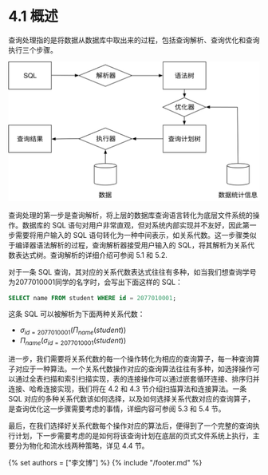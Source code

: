 # 4.1 概述

查询处理指的是将数据从数据库中取出来的过程，包括查询解析、查询优化和查询执行三个步骤。

![executor](executor.svg)

查询处理的第一步是查询解析，将上层的数据库查询语言转化为底层文件系统的操作。数据库的 SQL 语句对用户非常直观，但对系统内部实现并不友好，因此第一步需要将用户输入的 SQL 语句转化为一种中间表示，如关系代数。这一步骤类似于编译器语法解析的过程，查询解析器接受用户输入的 SQL，将其解析为关系代数表达式树。查询解析的详细介绍可参阅 5.1 和 5.2.

对于一条 SQL 查询，其对应的关系代数表达式往往有多种，如当我们想查询学号为2077010001同学的名字时，会写出下面这样的 SQL：

```SQL
SELECT name FROM student WHERE id = 2077010001;
```

这条 SQL 可以被解析为下面两种关系代数：

- $\sigma_{id=2077010001}(\Pi_{name}(student))$
- $\Pi_{name}(\sigma_{id=2077010001}(student))$

进一步，我们需要将关系代数的每一个操作转化为相应的查询算子，每一种查询算子对应于一种算法。一个关系代数操作对应的查询算法往往有多种，如选择操作可以通过全表扫描和索引扫描实现，表的连接操作可以通过嵌套循环连接、排序归并连接、哈希连接实现，我们将在 4.2 和 4.3 节介绍扫描算法和连接算法。一条 SQL 对应的多种关系代数该如何选择，以及如何选择关系代数对应的查询算子，是查询优化这一步骤需要考虑的事情，详细内容可参阅 5.3 和 5.4 节。

最后，在我们选择好关系代数每个操作对应的算法后，便得到了一个完整的查询执行计划，下一步需要考虑的是如何将该查询计划在底层的页式文件系统上执行，主要分为物化和流水线两种策略，详见 4.4 节。

{% set authors = ["李文博"] %}
{% include "/footer.md" %}
